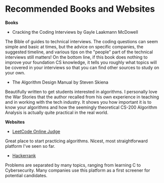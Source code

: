 # Recommended Books and Websites

**Books**

* Cracking the Coding Interviews by Gayle Laakmann McDowell

The Bible of guides to technical interviews. The coding questions can seem simple and basic at times, but the advice on specific companies, the suggested timeline, and various tips on the "people" part of the technical interviews still matters! On the bottom line, if this book does nothing to improve your foundation CS knowledge, it tells you roughly what topics will be covered in your interviews so that you can find other sources to study on your own.

* The Algorithm Design Manual by Steven Skiena

Beautifully written to get students interested in algorithms. I personally love the War Stories that the author recalled from his own experience in teaching and in working with the tech industry. It shows you how important it is to know your algorithms and how the seemingly theoretical CS-200 Algorithm Analysis is actually quite practical in the real world.


**Websites**

* [LeetCode Online Judge](https://leetcode.com)

Great place to start practicing algorithms. Nicest, most straightforward platform I've seen so far.

* [Hackerrank](https://www.hackerrank.com)

Problems are separated by many topics, ranging from learning C to Cybersecurity. Many companies use this platform as a first screener for potential candidates.



